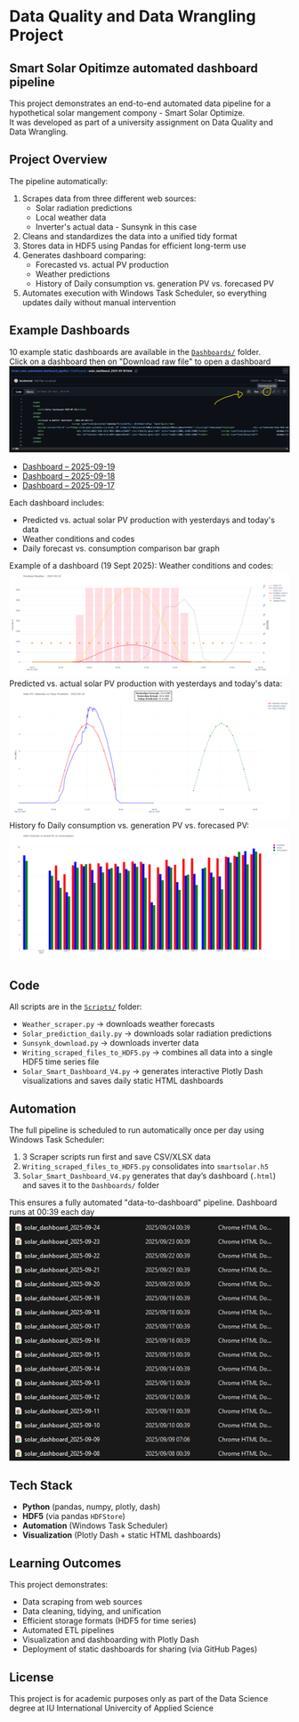 # Data Quality and Data Wrangling Project
## Smart Solar Opitimze automated dashboard pipeline
This project demonstrates an end-to-end automated data pipeline for a hypothetical solar mangement compony - Smart Solar Optimize.  
It was developed as part of a university assignment on Data Quality and Data Wrangling.


## Project Overview

The pipeline automatically:
1. Scrapes data from three different web sources:
   - Solar radiation predictions
   - Local weather data
   - Inverter's actual data - Sunsynk in this case
2. Cleans and standardizes the data into a unified tidy format
3. Stores data in HDF5 using Pandas for efficient long-term use
4. Generates dashboard comparing:
   - Forecasted vs. actual PV production
   - Weather predictions
   - History of Daily consumption vs. generation PV vs. forecased PV
5. Automates execution with Windows Task Scheduler, so everything updates daily without manual intervention



## Example Dashboards

10 example static dashboards are available in the [`Dashboards/`](Dashboards) folder.  
Click on a dashboard then on "Download raw file" to open a dashboard
![image](https://github.com/Jacobventer/Smart_solar_automated_dashboard_pipeline/blob/main/Dashboard_screenshot/Click%20here%20to%20download.png?raw=true)

- [Dashboard – 2025-09-19](Dashboards/solar_dashboard_2025-09-19.html)  
- [Dashboard – 2025-09-18](Dashboards/solar_dashboard_2025-09-18.html)  
- [Dashboard – 2025-09-17](Dashboards/solar_dashboard_2025-09-17.html)

Each dashboard includes:
- Predicted vs. actual solar PV production with yesterdays and today's data
- Weather conditions and codes
- Daily forecast vs. consumption comparison bar graph

Example of a dashboard (19 Sept 2025):
Weather conditions and codes:
![image](https://github.com/Jacobventer/Smart_solar_automated_dashboard_pipeline/blob/main/Dashboard_screenshot/Weather%20dashboard.png)
Predicted vs. actual solar PV production with yesterdays and today's data:
![image](https://github.com/Jacobventer/Smart_solar_automated_dashboard_pipeline/blob/main/Dashboard_screenshot/Solar%20PV%20dashboard.png)
History fo Daily consumption vs. generation PV vs. forecased PV:
![image](https://github.com/Jacobventer/Smart_solar_automated_dashboard_pipeline/blob/main/Dashboard_screenshot/History%20dashboard.png)
  

## Code

All scripts are in the [`Scripts/`](Scripts) folder:

- `Weather_scraper.py` → downloads weather forecasts  
- `Solar_prediction_daily.py` → downloads solar radiation predictions  
- `Sunsynk_download.py` → downloads inverter data 
- `Writing_scraped_files_to_HDF5.py` → combines all data into a single HDF5 time series file  
- `Solar_Smart_Dashboard_V4.py` → generates interactive Plotly Dash visualizations and saves daily static HTML dashboards  



## Automation

The full pipeline is scheduled to run automatically once per day using Windows Task Scheduler:

1. 3 Scraper scripts run first and save CSV/XLSX data  
2. `Writing_scraped_files_to_HDF5.py` consolidates into `smartsolar.h5`  
3. `Solar_Smart_Dashboard_V4.py` generates that day’s dashboard (`.html`) and saves it to the `Dashboards/` folder  

This ensures a fully automated "data-to-dashboard" pipeline.
Dashboard runs at 00:39 each day
![image](https://github.com/Jacobventer/Smart_solar_automated_dashboard_pipeline/blob/b17f6187318d642863c7fa4df564bbcfb37393cf/Dashboard_screenshot/Download%20auto.png)

## Tech Stack

- **Python** (pandas, numpy, plotly, dash)  
- **HDF5** (via pandas `HDFStore`)  
- **Automation** (Windows Task Scheduler)  
- **Visualization** (Plotly Dash + static HTML dashboards)  


## Learning Outcomes

This project demonstrates:
- Data scraping from web sources
- Data cleaning, tidying, and unification
- Efficient storage formats (HDF5 for time series)
- Automated ETL pipelines
- Visualization and dashboarding with Plotly Dash
- Deployment of static dashboards for sharing (via GitHub Pages)


## License

This project is for academic purposes only as part of the Data Science degree at IU International Univercity of Applied Science



